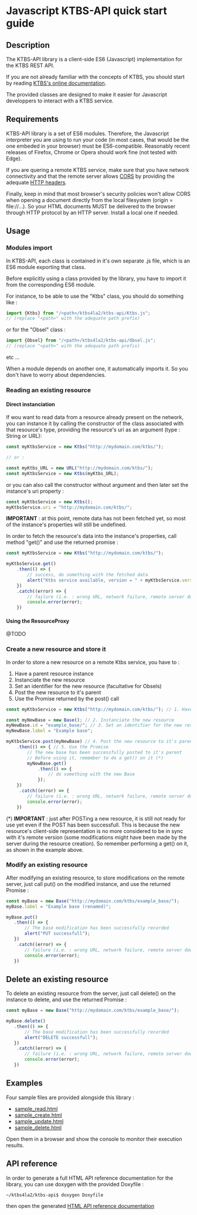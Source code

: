 # Javascript KTBS-API quick start guide

## Description
The KTBS-API library is a client-side ES6 (Javascript) implementation for the KTBS REST API.

If you are not already familiar with the concepts of KTBS, you should start by reading [KTBS's online documentation](https://ktbs.readthedocs.io/en/latest/).

The provided classes are designed to make it easier for Javascript developpers to interact with a KTBS service.

## Requirements
KTBS-API library is a set of ES6 modules. Therefore, the Javascript interpreter you are using to run your code (in most cases, that would be the one embeded in your browser) must be ES6-compatible. Reasonably recent releases of Firefox, Chrome or Opera should work fine (not tested with Edge).

If you are quering a remote KTBS service, make sure that you have network connectivity and that the remote server allows [CORS](https://developer.mozilla.org/en-US/docs/Web/HTTP/CORS) by providing the adequate [HTTP headers](https://developer.mozilla.org/en-US/docs/Web/HTTP/CORS#The_HTTP_response_headers).

Finally, keep in mind that most browser's security policies won't allow CORS when opening a document directly from the local filesystem (origin = file://...). So your HTML documents MUST be delivered to the browser through HTTP protocol by an HTTP server. Install a local one if needed.

## Usage

### Modules import
In KTBS-API, each class is contained in it's own separate .js file, which is an ES6 module exporting that class.

Before explicitly using a class provided by the library, you have to import it from the corresponding ES6 module.

For instance, to be able to use the "Ktbs" class, you should do something like :
```Javascript
import {Ktbs} from "/<path>/ktbs4la2/ktbs-api/Ktbs.js";
// (replace "<path>" with the adequate path prefix)
```
or for the "Obsel" class :
```Javascript
import {Obsel} from "/<path>/ktbs4la2/ktbs-api/Obsel.js";
// (replace "<path>" with the adequate path prefix)
```
etc ...

When a module depends on another one, it automatically imports it. So you don't have to worry about dependencies.

### Reading an existing resource

#### Direct instanciation

If wou want to read data from a resource already present on the network, you can instance it by calling the constructor of the class associated with that resource's type, providing the resource's uri as an argument (type : String or URL):
```Javascript
const myKtbsService = new Ktbs("http://mydomain.com/ktbs/");

// or :

const myKtbs_URL = new URL("http://mydomain.com/ktbs/");
const myKtbsService = new Ktbs(myKtbs_URL);
```

or you can also call the constructor without argument and then later set the instance's uri property :
```Javascript
const myKtbsService = new Ktbs();
myKtbsService.uri = "http://mydomain.com/ktbs/";
```

**IMPORTANT** : at this point, remote data has not been fetched yet, so most of the instance's properties will still be undefined.

In order to fetch the resource's data into the instance's properties, call method "get()" and use the returned promise :

```Javascript
const myKtbsService = new Ktbs("http://mydomain.com/ktbs/");

myKtbsService.get()
    .then(() => {
        // success, do something with the fetched data
        alert("Ktbs service available, version = " + myKtbsService.version);
    })
    .catch((error) => {
        // failure (i.e. : wrong URL, network failure, remote server down etc...)
        console.error(error);
    })
```

#### Using the ResourceProxy

@TODO

### Create a new resource and store it
In order to store a new resource on a remote Ktbs service, you have to :
1. Have a parent resource instance
2. Instanciate the new resource
3. Set an identifier for the new resource (facultative for Obsels)
4. Post the new resource to it's parent
5. Use the Promise returned by the post() call

```Javascript
const myKtbsService = new Ktbs("http://mydomain.com/ktbs/"); // 1. Have a parent resource instance

const myNewBase = new Base(); // 2. Instanciate the new resource
myNewBase.id = "example_base/"; // 3. Set an identifier for the new resource (facultative for Obsels)
myNewBase.label = "Example base";

myKtbsService.post(myNewBase) // 4. Post the new resource to it's parent
    .then(() => { // 5. Use the Promise
        // The new base has been successfully posted to it's parent
        // Before using it, remember to do a get() on it (*)
        myNewBase.get()
            .then(() => {
                // do something with the new Base
            });
    })
     .catch((error) => {
        // failure (i.e. : wrong URL, network failure, remote server down etc...)
        console.error(error);
    })
```

(\*) **IMPORTANT** : just after POSTing a new resource, it is still not ready for use yet even if the POST has been successfull. 
This is because the new resource's client-side representation is no more considered to be in sync with it's remote version (some modifications might have been made by the server during the resource creation). 
So remember performing a get() on it, as shown in the example above.

### Modify an existing resource
 After modifying an existing resource, to store modifications on the remote server, just call put() on the modified instance, and use the returned Promise :

 ```Javascript
const myBase = new Base("http://mydomain.com/ktbs/example_base/");
myBase.label = "Example base (renamed)";

myBase.put()
    .then(() => {
        // The base modification has been successfully recorded
        alert("PUT successfull");
    })
     .catch((error) => {
        // failure (i.e. : wrong URL, network failure, remote server down etc...)
        console.error(error);
    })
```

## Delete an existing resource
To delete an existing resource from the server, just call delete() on the instance to delete, and use the returned Promise :

 ```Javascript
const myBase = new Base("http://mydomain.com/ktbs/example_base/");

myBase.delete()
    .then(() => {
        // The base modification has been successfully recorded
        alert("DELETE successfull");
    })
     .catch((error) => {
        // failure (i.e. : wrong URL, network failure, remote server down etc...)
        console.error(error);
    })
```

## Examples
Four sample files are provided alongside this library :
- [sample_read.html](./sample_read.html)
- [sample_create.html](./sample_create.html)
- [sample_update.html](./sample_update.html)
- [sample_delete.html](./sample_delete.html)

Open them in a browser and show the console to monitor their execution results.


## API reference
In order to generate a full HTML API reference documentation for the library, you can use doxygen with the provided Doxyfile :
```shell
~/ktbs4la2/ktbs-api$ doxygen Doxyfile
```
then open the generated [HTML API reference documentation](./api-reference/html/index.html)
